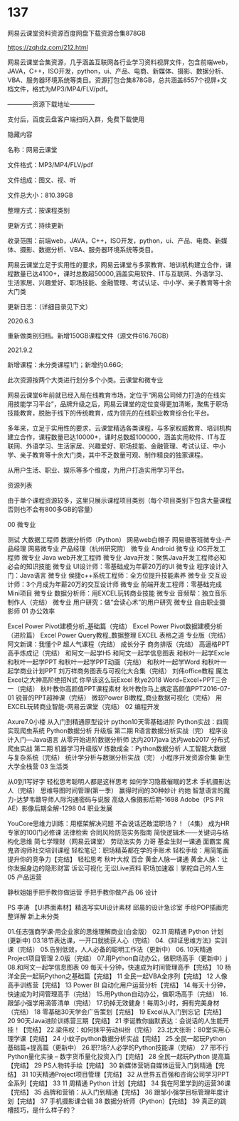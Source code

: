 # 137
网易云课堂资料资源百度网盘下载资源合集878GB

https://zqhdz.com/212.html

网易云课堂合集资源，几乎涵盖互联网各行业学习资料视屏文件，包含前端web，JAVA，C++，ISO开发，python，ui、产品、电商、新媒体、摄影、数据分析、VBA、服务器环境系统等类目。资源打包合集878GB，总共涵盖8557个视屏+文档文件，格式为MP3/MP4/FLV/pdf。

————资源下载地址————

支付后，百度云盘客户端扫码入群，免费下载使用

 隐藏内容


 

名称：网易云课堂

文件格式：MP3/MP4/FLV/pdf

文件组成：图文、视、听

文件总大小：810.39GB

整理方式：按课程类别

更新方式：持续更新

收录范围：前端web，JAVA，C++，ISO开发，python，ui、产品、电商、新媒体、摄影、数据分析、VBA、服务器环境系统等类目。

网易云课堂立足于实用性的要求，网易云课堂与多家教育、培训机构建立合作，课程数量已达4100+，课时总数超50000,涵盖实用软件、IT与互联网、外语学习、生活家居、兴趣爱好、职场技能、金融管理、考试认证、中小学、亲子教育等十余大门类

更新日志：（详细目录见下文）

2020.6.3

重新做类别归档。新增150GB课程文件（源文件616.76GB）

2021.9.2

新增课程：未分类课程1门；新增约0.66G;

此次资源按两个大类进行划分多个小类。云课堂和微专业

 

网易云课堂6年前就已经入局在线教育市场，定位于“网易公司倾力打造的在线实用技能学习平台”，品牌升级之后，网易云课堂的定位变得更加清晰，聚焦于职场技能教育，脱胎于线下的传统教育，成为领先的在线职业教育综合化平台。

多年来，立足于实用性的要求，云课堂精选各类课程，与多家权威教育、培训机构建立合作，课程数量已达10000+，课时总数超100000，涵盖实用软件、IT与互联网、外语学习、生活家居、兴趣爱好、职场技能、金融管理、考试认证、中小学、亲子教育等十余大门类，其中不乏数量可观、制作精良的独家课程。

从用户生活、职业、娱乐等多个维度，为用户打造实用学习平台。

资源列表

由于单个课程资源较多，这里只展示课程项目类别（每个项目类别下包含大量课程否则也不会有800多GB的容量）

00 微专业

测试
大数据工程师
数据分析师（Python）
网易web白帽子
网易极客班微专业-产品经理
网易微专业 产品经理（杭州研究院）
微专业 Android
微专业 iOS开发工程师
微专业 Java web开发工程师
微专业 Java开发：聚焦Java开发工程师必知必会的知识技能
微专业 UI设计师：零基础成为年薪20万的UI
微专业 程序设计入门：Java语言
微专业 侯捷c++系统工程师：全方位提升技能素养
微专业 交互设计师：3个月成为年薪20万的交互设计师
微专业 前端开发工程师：零基础完成Mini项目
微专业 数据分析师：用EXCEL玩转商业技能
微专业 音频帮：独立音乐制作人（完结）
微专业 用户研究：做“会读心术”的用户研究
微专业 自由职业摄影师
01 办公效率

Excel Power Pivot建模分析_基础篇（完结）
Excel Power Pivot数据建模分析（进阶篇）
Excel Power Query教程_数据整理
EXCEL 表格之道 专业版（完结）
阿文新课：我懂个P 超人气课程（完结）
成长分子 商务排版（完结）
高逼格PPT高手炼成记（完结）
和阿文一起学H5
和阿文一起学信息图表
和秋叶一起学Excle
和秋叶一起学PPT
和秋叶一起学PPT动画（完结）
和秋叶一起学Word
和秋叶一起学商业计划PPT
刘万祥商务图表与可视化大合集（完结）
刘伟office教程
魔法Excel之大神高阶绝招N式
你早该这么玩Excel
秋ye2018 Word+Excel+PPT三合一（完结）
秋叶教你高颜值PPT课程素材
秋叶教你马上搞定高颜值PPT2016-07-01
锐普的PPT超神课（完结）
微软Power BI教程_商业数据可视化（完结）
用EXCEL玩转商业智能-网易云课堂（完结）
02 编程开发

Axure7.0小楼 从入门到精通原型设计
python10天零基础进阶
Python实战：四周实现爬虫系统
Python数据分析 升级版 第二期
R语言数据分析实战（完）
程序设计入门—Java语言
从零开始进阶数据分析师
达内2017java
达内web2017
分布式爬虫实战 第二期
机器学习升级版V
炼数成金：Python数据分析
人工智能大数据与复杂系统（完结）
统计学分析与数据分析实战（完）
小程序开发资源合集
新生大学全栈营
03 生活类

从0到1写好字
轻松思考聪明人都是这样思考
如何学习隐蔽催眠的艺术
手机摄影达人（完结）
思维导图时间管理(第一季）
赢得时间的30种妙计
约她
智慧语言的魔力-达梦韦赣导师人际沟通密码与说服
高级人像摄影后期-1698
Adobe（PS PR AE）影像后期全解-1298
04 职业发展

YouCore思维力训练：用框架解决问题
不会说话还敢混职场？！（4集）
成为HR专家的100门必修课
法律检索
合同风险防范实务指南
简快逻辑术——关键词与结构化思维
简七学理财（网易云课堂）
劳动法实务
力哥 基金生财一课通
面霸宝
魔鬼咨询师社交培训课程
轻松笔记：职场精英都在学的手账术
轻松手绘：用简笔画提升你的竞争力【完结】
轻松思考
秋叶大叔 百合 黄金人脉一课通 黄金人脉：让你发掘身边的隐形财富
诉讼可视化
无讼Live资料
职场加速器｜掌舵自己的人生
05 产品运营

静秋姐姐手把手教你做运营
手把手教你做产品
06 设计

PS 李涛
【UI界面素材】精选写实UI设计素材
邱晨的设计急诊室
手绘POP插画完整详解
新上未分类

01.任志强商学课·用企业家的思维理解商业(白金版）
02.11 周精通 Python 计划(更新中)
03.18节表达课，一开口就掳获人心（完结）
04.《辩证思维方法》实训课（完结）
05.告别低效，人人必备的聪明工作法（更新中）
06. 10天精通Project项目管理 2.0版（完结）
07.用Python自动办公，做职场高手（更新中）j
08.和阿文一起学信息图表
09 每天十分钟，快速成为时间管理高手【完结】
10 杨洋全民一起玩Python之基础篇【完结】
11 全民一起VBA全序列【完结】
12 人像高手训练营【完结】
13 Power BI 自动化用户运营分析【完结】
14.每天十分钟，快速成为时间管理高手（完结）
15.用Python自动办公，做职场高手（完结）
16.跟邹小强学用滴答清单（完结）
17.扔掉无效健身！每周3小时，拥有完美身材（完结）
18 零基础30天学会广告策划【完结】
19 Excel从入门到忘记【完结】
20 90天Java进阶训练营三期【完结】
21 李诞教你幽默表达：会说话的人生能开挂！【完结】
22.梁伟权：如何抹平劳动纠纷（完结）
23.北大张昕：80堂实用心理学课【完结】
24 小蚊子python数据分析实战【完结】
25.全民一起玩Python 基础篇+提高篇（更新中）
26.职?场?人必学的Python技能课（完结）
27 邢不行 Python量化实操 – 数字货币量化投资入门【完结】
28 全民一起玩Python 提高篇【完结】
29 PS人物转手绘【完结】
30 新媒体营销自媒体运营入门到精通【完结】
31 10天精通Project项目管理【完结】
32 从世界五百强和咨询公司学习PPT全系列【完结】
33 11 周精通 Python 计划【完结】
34 我在阿里学到的运营36课【完结】
35 品牌和营销：从入门到精通【完结】
36 跟邹小强学目标管理年度计划【完结】
37 手机摄影课合辑
38 数据分析师（Python）【完结】
39 真正的跳槽技巧，是什么样子的？
